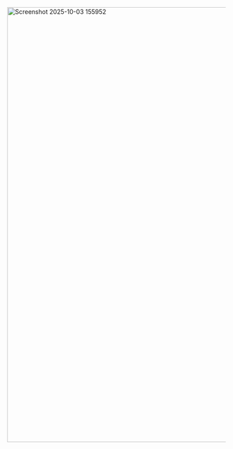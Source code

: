 <img width="1920" height="1003" alt="Screenshot 2025-10-03 155952" src="https://github.com/user-attachments/assets/ebef4861-0ad8-474a-bbb1-98d0f2fcfb46" />
